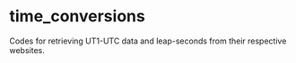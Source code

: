 # time_conversions
Codes for retrieving UT1-UTC data and leap-seconds from their respective websites.
